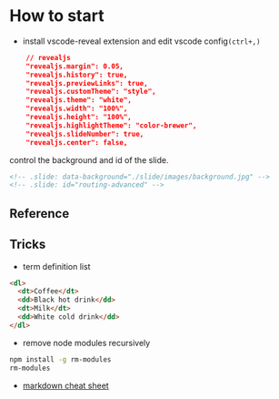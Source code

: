 # How to start

* install vscode-reveal extension and edit vscode config`(ctrl+,)`

```json
    // revealjs
    "revealjs.margin": 0.05,
    "revealjs.history": true,
    "revealjs.previewLinks": true,
    "revealjs.customTheme": "style",
    "revealjs.theme": "white",
    "revealjs.width": "100%",
    "revealjs.height": "100%",
    "revealjs.highlightTheme": "color-brewer",
    "revealjs.slideNumber": true,
    "revealjs.center": false,
```

control the background and id of the slide.

```html
<!-- .slide: data-background="./slide/images/background.jpg" -->
<!-- .slide: id="routing-advanced" -->
```

## Reference


## Tricks

* term definition list

```html
<dl>
  <dt>Coffee</dt>
  <dd>Black hot drink</dd>
  <dt>Milk</dt>
  <dd>White cold drink</dd>
</dl>
```

* remove node modules recursively

```bash
npm install -g rm-modules
rm-modules
```

* [markdown cheat sheet](https://github.com/adam-p/markdown-here/wiki/Markdown-Cheatsheet)

